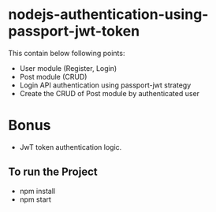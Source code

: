 # nodejs-authentication-using-passport-jwt-token

This contain below following points:

- User module (Register, Login)
- Post module (CRUD)
- Login API authentication using passport-jwt strategy
- Create the CRUD of Post module by authenticated user

# Bonus

- JwT token authentication logic.

## To run the Project

- npm install
- npm start
